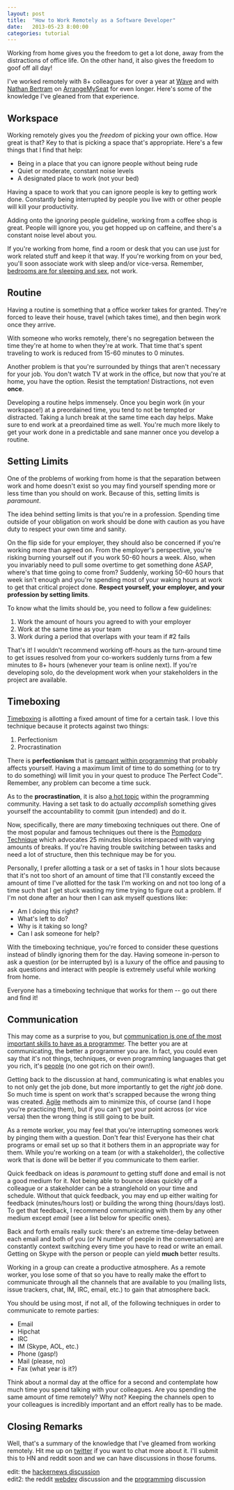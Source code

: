 ```yaml
---
layout: post
title:  "How to Work Remotely as a Software Developer"
date:   2013-05-23 8:00:00
categories: tutorial
---
```


Working from home gives you the freedom to get a lot done, away from the distractions of office life. On the other hand, it also gives the freedom to goof off all day! 

I've worked remotely with 8+ colleagues for over a year at [Wave](https://www.waveapps.com/) and with [Nathan Bertram](http://trueperspective.net/) on [ArrangeMySeat](https://arrangemyseat.com) for even longer. Here's some of the knowledge I've gleaned from that experience.

## Workspace

Working remotely gives you the *freedom* of picking your own office. How great is that? Key to that is picking a space that's appropriate. Here's a few things that I find that help:

* Being in a place that you can ignore people without being rude
* Quiet or moderate, constant noise levels
* A designated place to work (not your bed)

Having a space to work that you can ignore people is key to getting work done. Constantly being interrupted by people you live with or other people will kill your productivity.

Adding onto the ignoring people guideline, working from a coffee shop is great. People will ignore you, you get hopped up on caffeine, and there's a constant noise level about you.

If you're working from home, find a room or desk that you can use just for work related stuff and keep it that way. If you're working from on your bed, you'll soon associate work with sleep and/or vice-versa. Remember, [bedrooms are for sleeping and sex](http://sleepdisorders.about.com/od/howcanisleepbetter/a/bettersleep.htm), not work.

## Routine

Having a routine is something that a office worker takes for granted. They're forced to leave their house, travel (which takes time), and then begin work once they arrive.

With someone who works remotely, there's no segregation between the time they're at home to when they're at work. That time that's spent traveling to work is reduced from 15-60 minutes to 0 minutes.

Another problem is that you're surrounded by things that aren't necessary for your job. You don't watch TV at work in the office, but now that you're at home, you have the option. Resist the temptation! Distractions, not even **once**.

Developing a routine helps immensely. Once you begin work (in your workspace!) at a preordained time, you tend to not be  tempted or distracted. Taking a lunch break at the same time each day helps. Make sure to end work at a preordained time as well. You're much more likely to get your work done in a predictable and sane manner once you develop a routine.

## Setting Limits

One of the problems of working from home is that the separation between work and home doesn't exist so you may find yourself spending more or less time than you should on work. Because of this, setting limits is *paramount*.

The idea behind setting limits is that you're in a profession. Spending time outside of your obligation on work should be done with caution as you have duty to respect your own time and sanity. 

On the flip side for your employer, they should also be concerned if you're working more than agreed on. From the employer's perspective, you're risking burning yourself out if you work 50-60 hours a week. Also, when you invariably need to pull some overtime to get something done ASAP, where's that time going to come from? Suddenly, working 50-60 hours that week isn't enough and you're spending most of your waking hours at work to get that critical project done. **Respect yourself, your employer, and your profession by setting limits**.

To know what the limits should be, you need to follow a few guidelines:

1. Work the amount of hours you agreed to with your employer
2. Work at the same time as your team
3. Work during a period that overlaps with your team if #2 fails

That's it! I wouldn't recommend working off-hours as the turn-around time to get issues resolved from your co-workers suddenly turns from a few minutes to 8+ hours (whenever your team is online next). If you're developing solo, do the development work when your stakeholders in the project are available.

## Timeboxing

[Timeboxing](http://en.wikipedia.org/wiki/Timeboxing) is allotting a fixed amount of time for a certain task.  I love this technique because it protects against two things:

1. Perfectionism
2. Procrastination

There is **perfectionism** that is [rampant within programming](http://stackoverflow.com/questions/1196405/how-to-keep-yourself-from-perfectionism-when-coding) that probably affects yourself. Having a maximum limit of time to do something (or to try to do something) will limit you in your quest to produce The Perfect Code™. Remember, any problem can become a time suck.

As to the **procrastination**, it is also [a hot topic](http://www.codinghorror.com/blog/2009/03/procrastination-and-the-bikeshed-effect.html) within the programming community. Having a set task to do actually *accomplish* something gives yourself the accountability to commit (pun intended) and do it.

Now, specifically, there are *many* timeboxing techniques out there. One of the most popular and famous techniques out there is the [Pomodoro Technique](http://en.wikipedia.org/wiki/Pomodoro_Technique) which advocates 25 minutes blocks interspaced with varying amounts of breaks. If you're having trouble switching between tasks and need a lot of structure, then this technique may be for you.

Personally, I prefer allotting a task or a set of tasks in 1 hour slots because that it's not too short of an amount of time that I'll constantly exceed the amount of time I've allotted for the task I'm working on and not too long of a time such that I get stuck wasting my time trying to figure out a problem. If I'm not done after an hour then I can ask myself questions like:

* Am I doing this right?
* What's left to do?
* Why is it taking so long?
* Can I ask someone for help?

With the timeboxing technique, you're forced to consider these questions instead of blindly ignoring them for the day. Having someone in-person to ask a question (or be interrupted by) is a luxury of the office and pausing to ask questions and interact with people is extremely useful while working from home.

Everyone has a timeboxing technique that works for them -- go out there and find it!

## Communication

This may come as a surprise to you, but [communication is one of the most important skills to have as a programmer](http://www.codinghorror.com/blog/2011/02/how-to-write-without-writing.html). The better you are at communicating, the better a programmer you are. In fact, you could even say that it's not things, techniques, or even programming languages that get you rich, it's [people](http://www.imdb.com/title/tt0070723/) (no one got rich on their own!).

Getting back to the discussion at hand, communicating is what enables you to not only get the job done, but more importantly to get the *right job* done.  So much time is spent on work that's scrapped because the wrong thing was created. [Agile](http://en.wikipedia.org/wiki/Agile_software_development) methods aim to minimize this, of course (and I hope you're practicing them), but if you can't get your point across (or vice versa) then the wrong thing is still going to be built.

As a remote worker, you may feel that you're interrupting someones work by pinging them with a question. Don't fear this! Everyone has their chat programs or email set up so that it bothers them in an appropriate way for them. While you're working on a team (or with a stakeholder), the collective work that is done will be better if you communicate to them earlier.

Quick feedback on ideas is *paramount* to getting stuff done and email is not a good medium for it. Not being able to bounce ideas quickly off a colleague or a stakeholder can be a stranglehold on your time and schedule. Without that quick feedback, you may end up either waiting for feedback (minutes/hours lost) or building the wrong thing (hours/days lost).  To get that feedback, I recommend communicating with them by any other medium except *email* (see a list below for specific ones).

Back and forth emails really suck: there's an extreme time-delay between each email and both of you (or N number of people in the conversation) are constantly context switching every time you have to read or write an email. Getting on Skype with the person or people can yield **much** better results.

Working in a group can create a productive atmosphere. As a remote worker, you lose some of that so you have to really make the effort to communicate through all the channels that are available to you (mailing lists, issue trackers, chat, IM, IRC, email, etc.) to gain that atmosphere back.

You should be using most, if not all, of the following techniques in order to communicate to remote parties:

* Email
* Hipchat
* IRC
* IM (Skype, AOL, etc.)
* Phone (gasp!)
* Mail (please, no)
* Fax (what year is it?)

Think about a normal day at the office for a second and contemplate how much time you spend talking with your colleagues. Are you spending the same amount of time remotely? Why not? Keeping the channels open to your colleagues is incredibly important and an effort really has to be made.

## Closing Remarks

Well, that's a summary of the knowledge that I've gleamed from working remotely. Hit me up on [twitter](https://twitter.com/Nitrodist) if you want to chat more about it. I'll submit this to HN and reddit soon and we can have discussions in those forums.

edit: the [hackernews discussion](https://news.ycombinator.com/item?id=5757047)  
edit2: the reddit [webdev](http://www.reddit.com/r/webdev/comments/1ewm19/how_to_work_remotely_as_a_software_developer/) discussion and the [programming](http://www.reddit.com/r/programming/comments/1ewlyv/how_to_work_remotely_as_a_software_developer/) discussion
